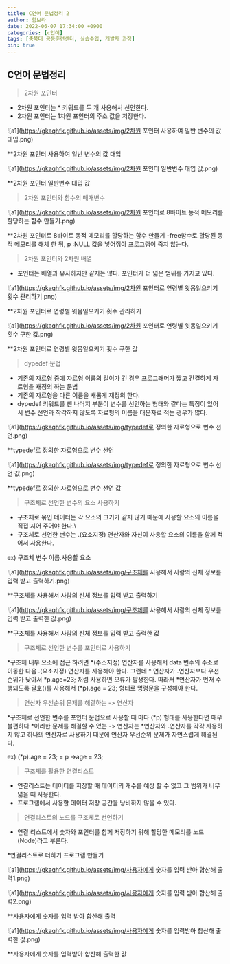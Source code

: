 ```yaml
---
title: C언어 문법정리 2
author: 함보라
date: 2022-06-07 17:34:00 +0900
categories: [c언어]
tags: [충북대 공동훈련센터, 실습수업, 개발자 과정]
pin: true
---
```


## C언어 문법정리

> 2차원 포인터

- 2차원 포인터는 * 키워드를 두 개 사용해서 선언한다.
- 2차원 포인터는 1차원 포인터의 주소 값을 저장한다.

![a1](https://gkaqhfk.github.io/assets/img/2차원 포인터 사용하여 일반 변수의 값 대입.png)

**2차원 포인터 사용하여 일반 변수의 값 대입

![a1](https://gkaqhfk.github.io/assets/img/2차원 포인터 일반변수 대입 값.png)

**2차원 포인터 일반변수 대입 값

> 2차원 포인터와 함수의 매개변수

![a1](https://gkaqhfk.github.io/assets/img/2차원 포인터로 8바이트 동적 메모리를 할당하는 함수 만들기.png)

**2차원 포인터로 8바이트 동적 메모리를 할당하는 함수 만들기
-free함수로 할당된 동적 메모리를 해체 한 뒤, p :NULL 값을 넣어줘야 프로그램이 죽지 않는다.

> 2차원 포인터와 2차원 배열

- 포인터는 배열과 유사하지만 같지는 않다. 포인터가 더 넓은 범위를 가지고 있다.

![a1](https://gkaqhfk.github.io/assets/img/2차원 포인터로 연령별 윗몸일으키기 횟수 관리하기.png)

**2차원 포인터로 연령별 윗몸일으키기 횟수 관리하기

![a1](https://gkaqhfk.github.io/assets/img/2차원 포인터로 연령별 윗몸일으키기 횟수 구한 값.png)

**2차원 포인터로 연령별 윗몸일으키기 횟수 구한 값

> dypedef 문법

- 기존의 자료형 중에 자료형 이름의 길이가 긴 경우 프로그래머가 짧고 간결하게 자료형을 재정의 하는 문법
- 기존의 자료형을 다른 이름을 새롭게 재정의 한다.
- dypedef 키워드를 뺀 나머지 부분이 변수를 선언하는 형태와 같다는 특징이 있어서 변수 선언과 착각하지 않도록 자료형의 이름을 대문자로 적는 경우가 많다.

![a1](https://gkaqhfk.github.io/assets/img/typedef로 정의한 자료형으로 변수 선언.png)

**typedef로 정의한 자료형으로 변수 선언

![a1](https://gkaqhfk.github.io/assets/img/typedef로 정의한 자료형으로 변수 선언 값.png)

**typedef로 정의한 자료형으로 변수 선언 값

> 구조체로 선언한 변수의 요소 사용하기

- 구조체로 묶인 데이터는 각 요소의 크기가 같지 않기 때문에 사용할 요소의 이름을 직접 지어 주어야 한다.\
- 구조체로 선언한 변수는 .(요소지정) 연산자와 자신이 사용할 요소의 이름을 함께 적어서 사용한다.

ex) 구조체 변수 이름.사용할 요소

![a1](https://gkaqhfk.github.io/assets/img/구조체를 사용해서 사람의 신체 정보를 입력 받고 출력하기.png)

**구조체를 사용해서 사람의 신체 정보를 입력 받고 출력하기

![a1](https://gkaqhfk.github.io/assets/img/구조체를 사용해서 사람의 신체 정보를 입력 받고 출력한 값.png)

**구조체를 사용해서 사람의 신체 정보를 입력 받고 출력한 값

> 구조체로 선언한 변수를 포인터로 사용하기

*구조체 내부 요소에 접근 하려면 *(주소지정) 연산자를 사용해서 data 변수의 주소로 이동한 다음 .(요소지정) 연산자를 사용해야 한다. 그런데 * 연산자가 .연산자보다 우선 순위가 낮아서 
*p.age=23; 처럼 사용하면 오류가 발생한다. 따라서 *연산자가 먼저 수행되도록 괄호()를 사용해서 (*p).age = 23; 형태로 명령문을 구성해야 한다.

> 연산자 우선순위 문제를 해결하는 -> 연산자

*구조체로 선언한 변수를 포인터 문법으로 사용할 때 마다 (*p) 형태를 사용한다면 매우 불편하다
*이러한 문제를 해결할 수 있는 -> 연산자는 *연산자와 .연산자를 각각 사용하지 않고 하나의 연산자로 사용하기 때문에 연산자 우선순위 문제가 자연스럽게 해결된다.

ex) (*p).age = 23; = p ->age = 23;

> 구조체를 활용한 연결리스트

- 연결리스트는 데이터를 저장할 때 데이터의 개수를 예상 할 수 없고 그 범위가 너무 넓을 때 사용한다.
- 프로그램에서 사용할 데이터 저장 공간을 낭비하지 않을 수 있다.

> 연결리스트의 노드를 구조체로 선언하기

- 연결 리스트에서 숫자와 포인터를 함께 저장하기 위해 할당한 메모리를 노드(Node)라고 부른다.

*연결리스트로 더하기 프로그램 만들기

![a1](https://gkaqhfk.github.io/assets/img/사용자에게 숫자를 입력 받아 합산해 출력1.png)

![a1](https://gkaqhfk.github.io/assets/img/사용자에게 숫자를 입력 받아 합산해 출력2.png)

**사용자에게 숫자를 입력 받아 합산해 출력

![a1](https://gkaqhfk.github.io/assets/img/사용자에게 숫자를 입력받아 합산해 출력한 값.png)

**사용자에게 숫자를 입력받아 합산해 출력한 값






